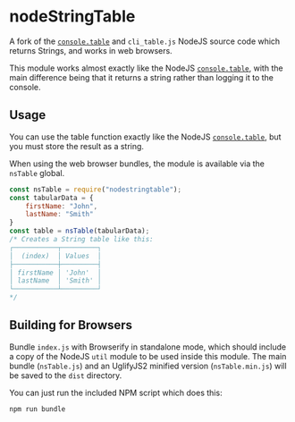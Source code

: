 # nodeStringTable
A fork of the [`console.table`](https://nodejs.org/api/console.html#console_console_table_tabulardata_properties) and `cli_table.js` NodeJS source code which returns Strings, and works in web browsers.

This module works almost exactly like the NodeJS [`console.table`](https://nodejs.org/api/console.html#console_console_table_tabulardata_properties), with the main difference being that it returns a string rather than logging it to the console.

## Usage

You can use the table function exactly like the NodeJS [`console.table`](https://nodejs.org/api/console.html#console_console_table_tabulardata_properties), but you must store the result as a string.

When using the web browser bundles, the module is available via the `nsTable` global.

```JavaScript
const nsTable = require("nodestringtable");
const tabularData = {
	firstName: "John",
	lastName: "Smith"
}
const table = nsTable(tabularData);
/* Creates a String table like this:
┌───────────┬─────────┐
│  (index)  │ Values  │
├───────────┼─────────┤
│ firstName │ 'John'  │
│ lastName  │ 'Smith' │
└───────────┴─────────┘
*/
```

## Building for Browsers

Bundle `index.js` with Browserify in standalone mode, which should include a copy of the NodeJS `util` module to be used inside this module. The main bundle (`nsTable.js`) and an UglifyJS2 minified version (`nsTable.min.js`) will be saved to the `dist` directory.

You can just run the included NPM script which does this:

```bash
npm run bundle
```
